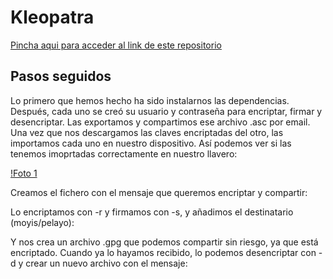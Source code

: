 # Kleopatra

[Pincha aqui para acceder al link de este repositorio](https://github.com/pelahumi/Kleopatra.git)

## Pasos seguidos
Lo primero que hemos hecho ha sido instalarnos las dependencias. Después, cada uno se creó su usuario y contraseña para encriptar, firmar y desencriptar. Las exportamos y compartimos ese archivo .asc por email. Una vez que nos descargamos las claves encriptadas del otro, las importamos cada uno en nuestro dispositivo. Así podemos ver si las tenemos imoprtadas correctamente en nuestro llavero:

[!Foto 1](https://github.com/pelahumi/Kleopatra/blob/main/imgMoyis/Kleopatra1.PNG)

Creamos el fichero con el mensaje que queremos encriptar y compartir:



Lo encriptamos con -r y firmamos con -s, y añadimos el destinatario (moyis/pelayo):



Y nos crea un archivo .gpg que podemos compartir sin riesgo, ya que está encriptado. Cuando ya lo hayamos recibido, lo podemos desencriptar con -d y crear un nuevo archivo con el mensaje:


